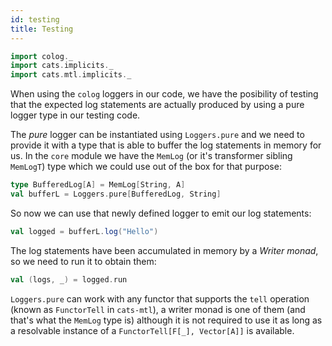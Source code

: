 ```yaml
---
id: testing
title: Testing
---
```


```scala mdoc:invisible
import colog._
import cats.implicits._
import cats.mtl.implicits._
```

When using the `colog` loggers in our code, we have the posibility of testing that the expected log statements are actually produced by using a pure logger type in our testing code.

The _pure_ logger can be instantiated using `Loggers.pure` and we need to provide it with a type that is able to buffer the log statements in memory for us. In the `core` module we have the `MemLog` (or it's transformer sibling `MemLogT`) type which we could use out of the box for that purpose:

```scala mdoc
type BufferedLog[A] = MemLog[String, A]
val bufferL = Loggers.pure[BufferedLog, String]
```

So now we can use that newly defined logger to emit our log statements:

```scala mdoc
val logged = bufferL.log("Hello")
```

The log statements have been accumulated in memory by a _Writer monad_, so we need to run it to obtain them:

```scala mdoc
val (logs, _) = logged.run
```

`Loggers.pure` can work with any functor that supports the `tell` operation (known as `FunctorTell` in `cats-mtl`), a writer monad is one of them (and that's what the `MemLog` type is) although it is not required to use it as long as a resolvable instance of a `FunctorTell[F[_], Vector[A]]` is available.